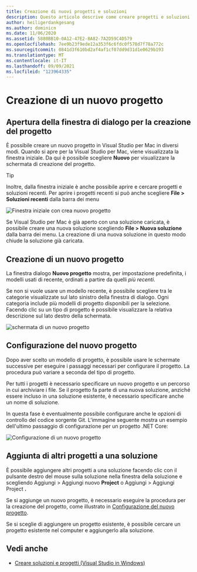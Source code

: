 ```yaml
---
title: Creazione di nuovi progetti e soluzioni
description: Questo articolo descrive come creare progetti e soluzioni in Visual Studio per Mac
author: heiligerdankgesang
ms.author: dominicn
ms.date: 11/06/2020
ms.assetid: 5880BB10-0A12-47E2-8A82-7A2D59C4D579
ms.openlocfilehash: 7ee9b23f9ede12a353f6c6fdc0f578d7f78a772c
ms.sourcegitcommit: 0841d3f610bd2af4af1cf07dd9d31d1e0629b193
ms.translationtype: MT
ms.contentlocale: it-IT
ms.lasthandoff: 09/09/2021
ms.locfileid: "123964335"
---
```

# <a name="create-a-new-project"></a>Creazione di un nuovo progetto

## <a name="opening-the-project-creation-dialog"></a>Apertura della finestra di dialogo per la creazione del progetto

È possibile creare un nuovo progetto in Visual Studio per Mac in diversi modi. Quando si apre per la Visual Studio per Mac, viene visualizzata la finestra iniziale. Da qui è possibile scegliere **Nuovo** per visualizzare la schermata di creazione del progetto.

> [!TIP]
> Inoltre, dalla finestra iniziale è anche possibile aprire e cercare progetti e soluzioni recenti. Per aprire i progetti recenti si può anche scegliere **File > Soluzioni recenti** dalla barra dei menu

![Finestra iniziale con crea nuovo progetto](media/first-run-project.png)

Se Visual Studio per Mac è già aperto con una soluzione caricata, è possibile creare una nuova soluzione scegliendo **File > Nuova soluzione** dalla barra dei menu. La creazione di una nuova soluzione in questo modo chiude la soluzione già caricata.

## <a name="creating-a-new-project"></a>Creazione di un nuovo progetto

La finestra dialogo **Nuovo progetto** mostra, per impostazione predefinita, i modelli usati di recente, ordinati a partire da quelli *più recenti*.

Se non si vuole usare un modello recente, è possibile scegliere tra le categorie visualizzate sul lato sinistro della finestra di dialogo. Ogni categoria include più modelli di progetto disponibili per la selezione. Facendo clic su un tipo di progetto è possibile visualizzare la relativa descrizione sul lato destro della schermata.

![schermata di un nuovo progetto](media/project-creation-screen.png)

## <a name="configuring-your-new-project"></a>Configurazione del nuovo progetto

Dopo aver scelto un modello di progetto, è possibile usare le schermate successive per eseguire i passaggi necessari per configurare il progetto. La procedura può variare a seconda del tipo di progetto.

Per tutti i progetti è necessario specificare un nuovo progetto e un percorso in cui archiviare i file. Se il progetto fa parte di una nuova soluzione, anziché essere incluso in una soluzione esistente, è necessario specificare anche un nome di soluzione.

In questa fase è eventualmente possibile configurare anche le opzioni di controllo del codice sorgente Git. L'immagine seguente mostra un esempio dell'ultimo passaggio di configurazione per un progetto .NET Core:

![Configurazione di un nuovo progetto](media/configure-new-project.png)

## <a name="adding-additional-projects-to-a-solution"></a>Aggiunta di altri progetti a una soluzione

È possibile aggiungere altri progetti a una soluzione  facendo clic con il pulsante destro del mouse sulla soluzione nella finestra della soluzione e scegliendo Aggiungi > Aggiungi nuovo **Project** o Aggiungi > Aggiungi Project **.**

Se si aggiunge un nuovo progetto, è necessario eseguire la procedura per la creazione del progetto, come illustrato in [Configurazione del nuovo progetto](#configuring-your-new-project).

Se si sceglie di aggiungere un progetto esistente, è possibile cercare un progetto esistente nel computer e aggiungerlo alla soluzione.

## <a name="see-also"></a>Vedi anche

- [Creare soluzioni e progetti (Visual Studio in Windows)](/visualstudio/ide/creating-solutions-and-projects)
